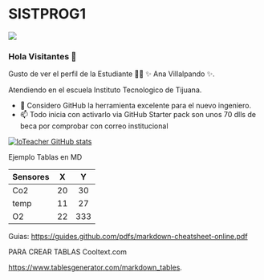 # SISTPROG1

![]([https://images.cooltext.com/5508510.png](https://www.google.com/url?sa=i&url=https%3A%2F%2Fajolotito.com.mx%2Fproducts%2Fsticker-ajolotito-estudiante-xo-the-monster&psig=AOvVaw0dGl9U6OCloaT8xzFPQGOQ&ust=1676068380460000&source=images&cd=vfe&ved=0CBAQjRxqFwoTCIj4j7a_if0CFQAAAAAdAAAAABAD))




### Hola Visitantes 👋


Gusto de ver el perfil de la Estudiante 👨‍🏫 ✨ Ana Villalpando ✨.

Atendiendo en el escuela Instituto Tecnologico de Tijuana.

- 🤔 Considero GitHub la herramienta excelente para el nuevo ingeniero.
- 📫 Todo inicia con activarlo via GitHub Starter pack son unos 70 dlls de beca por comprobar con correo institucional 

[![IoTeacher GitHub stats](https://github-readme-stats.vercel.app/api?username=ioteacher)](https://github.com/ioteacher/github-readme-stats)


Ejemplo Tablas en MD

| Sensores 	|  X 	|  Y  	|
|----------	|:--:	|:---:	|
| Co2      	| 20 	|  30 	|
| temp     	| 11 	|  27 	|
| O2       	| 22 	| 333 	|

Guias:
https://guides.github.com/pdfs/markdown-cheatsheet-online.pdf

PARA CREAR TABLAS
Cooltext.com

https://www.tablesgenerator.com/markdown_tables. 
